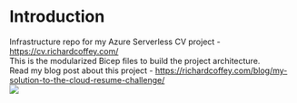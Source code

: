 # Introduction 
Infrastructure repo for my Azure Serverless CV project - https://cv.richardcoffey.com/
<br/>
This is the modularized Bicep files to build the project architecture.
<br/>
Read my blog post about this project - https://richardcoffey.com/blog/my-solution-to-the-cloud-resume-challenge/
<br/>
<img src="https://cv.richardcoffey.com/img/AzureServerlessCV.jpg">